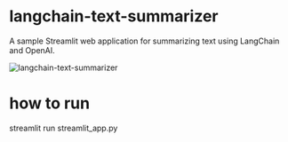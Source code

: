 # langchain-text-summarizer

A sample Streamlit web application for summarizing text using LangChain and OpenAI.

![langchain-text-summarizer](./langchain-text-summarizer.png)
# how to run
streamlit run streamlit_app.py